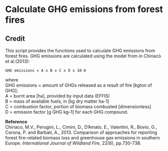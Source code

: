 # Calculate GHG emissions from forest fires

## Credit


This script provides the functions used to calculate GHG emissions from forest fires. GHG emissions are calculated using the model from in Chiriacò et al.(2013):

    GHG emissions = A x B x C x D x 10-6 

where 
<br>
GHG emissions = amount of GHGs released as a result of fire [kgton of GHG]; 
<br>
A = burnt area [ha], provided by input data (EFFIS) 
<br>
B = mass of available fuels, in [kg dry matter ha-1]
<br>
C = combustion factor, portion of biomass combusted [dimensionless]
<br>
D = emission factor [g GHG kg–1] for each GHG compound. 

**Reference**
<br>
Chiriaco, M.V., Perugini, L., Cimini, D., D’Amato, E., Valentini, R., Bovio, G., Corona, P. and Barbati, A., 2013. Comparison of approaches for reporting forest fire-related biomass loss and greenhouse gas emissions in southern Europe. _International Journal of Wildland Fire_, 22(6), pp.730-738.
